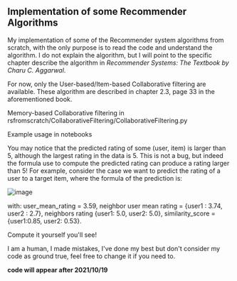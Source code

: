 ## Implementation of some Recommender Algorithms
My implementation of some of the Recommender system algorithms from scratch, with the only purpose is to read the code and understand the algorithm. I do not explain the algorithm, but I will point to the specific chapter describe the algorithm in *Recommender Systems: The Textbook by Charu C. Aggarwal*.

For now, only the User-based/Item-based Collaborative filtering are available. These algorithm are described in chapter 2.3, page 33 in the aforementioned book.

Memory-based Collaborative filtering in rsfromscratch/CollaborativeFiltering/CollaborativeFiltering.py

Example usage in notebooks

You may notice that the predicted rating of some (user, item) is larger than 5, although the largest rating in the data is 5. This is not a bug, but indeed the formula use to compute the predicted rating can produce a rating larger than 5! For example, consider the case we want to predict the rating of a user to a target item, where the formula of the prediction is: 

  ![image](https://user-images.githubusercontent.com/54271806/137902913-c63c2ecc-64f2-4f38-af1c-f7f314dcb0d0.png)


 with: user_mean_rating =  3.59, neighbor user mean rating = {user1 : 3.74, user2 : 2.7}, neighbors rating {user1: 5.0, user2: 5.0}, similarity_score = {user1:0.85, user2: 0.53}.
 
 Compute it yourself you'll see!
 
I am a human, I made mistakes, I've done my best but don't consider my code as ground true, feel free to change it if you need to.

**code will appear after 2021/10/19**
